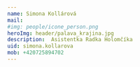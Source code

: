 ```yaml
---
name: Simona Kollárová
mail:
#img: people/icone_person.png
heroImg: header/palava_krajina.jpg
description:  Asistentka Radka Holomčíka
uid: simona.kollarova
mob: +420725894702
---
```

